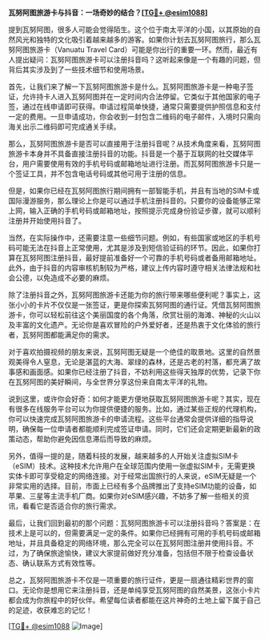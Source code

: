 **瓦努阿图旅游卡与抖音：一场奇妙的结合？[[TG💪+ @esim1088](https://t.me/s/esim1088)]**

提到瓦努阿图，很多人可能会觉得陌生。这个位于南太平洋的小国，以其原始的自然风光和独特的文化吸引着越来越多的游客。如果你计划去瓦努阿图旅行，那么瓦努阿图旅游卡（Vanuatu Travel Card）可能是你出行的重要一环。然而，最近有人提出疑问：瓦努阿图旅游卡可以注册抖音吗？这听起来像是一个有趣的问题，但背后其实涉及到了一些技术细节和使用场景。

首先，让我们来了解一下瓦努阿图旅游卡是什么。瓦努阿图旅游卡是一种电子签证，允许持卡人进入瓦努阿图并在一定时间内合法停留。它类似于其他国家的电子签，通过在线申请即可获得。申请过程简单快捷，通常只需要提供护照信息和支付一定的费用。一旦申请成功，你会收到一封包含二维码的电子邮件，入境时只需向海关出示二维码即可完成通关手续。

那么，瓦努阿图旅游卡是否可以直接用于注册抖音呢？从技术角度来看，瓦努阿图旅游卡本身并不具备直接注册抖音的功能。抖音是一个基于互联网的社交媒体平台，用户需要使用有效的手机号码或邮箱地址进行注册。而瓦努阿图旅游卡只是一个签证工具，并不包含电话号码或其他可用于注册的信息。

但是，如果你已经在瓦努阿图旅行期间拥有一部智能手机，并且有当地的SIM卡或国际漫游服务，那么理论上你是可以通过手机注册抖音的。只要你的设备能够正常上网，输入正确的手机号码或邮箱地址，按照提示完成身份验证步骤，就可以顺利注册并开始使用抖音了。

当然，在实际操作中，还需要注意一些细节问题。例如，有些国家或地区的手机号码可能无法在抖音上正常使用，尤其是涉及到短信验证码的环节。因此，如果你打算在瓦努阿图注册抖音，最好提前准备好一个可靠的手机号码或者备用邮箱地址。此外，由于抖音的内容审核机制较为严格，建议上传内容时遵守相关法律法规和社会公德，以免造成不必要的麻烦。

除了注册抖音之外，瓦努阿图旅游卡还能为你的旅行带来哪些便利呢？事实上，这张小小的卡片不仅仅是一张签证，更是你探索瓦努阿图的通行证。凭借瓦努阿图旅游卡，你可以轻松前往这个美丽国度的各个角落，欣赏壮丽的海滩、神秘的火山以及丰富的文化遗产。无论你是喜欢冒险的户外爱好者，还是热衷于文化体验的旅行者，瓦努阿图都能满足你的需求。

对于喜欢拍摄视频的朋友来说，瓦努阿图无疑是一个绝佳的取景地。这里的自然景观美得令人窒息，无论是湛蓝的大海、翠绿的森林，还是古老的村落，都充满了故事感和画面感。如果你已经注册了抖音，不妨利用这些得天独厚的优势，记录下你在瓦努阿图的美好瞬间，与全世界分享这份来自南太平洋的礼物。

说到这里，或许你会好奇：如何才能更方便地获取瓦努阿图旅游卡呢？其实，现在有很多在线服务平台可以为你提供便捷的服务。比如，通过某些正规的代理机构，你可以快速完成瓦努阿图旅游卡的申请流程。这些平台通常会提供详细的指导说明，确保每一位申请者都能顺利完成签证申请。同时，它们还会定期更新最新的政策动态，帮助你避免因信息滞后而导致的麻烦。

另外，值得一提的是，随着科技的发展，越来越多的人开始关注虚拟SIM卡（eSIM）技术。这种技术允许用户在全球范围内使用一张虚拟SIM卡，无需更换实体卡即可享受稳定的网络连接。对于经常出国旅行的人来说，eSIM无疑是一个非常实用的选择。目前，市面上已经有多个品牌推出了支持eSIM功能的设备，如苹果、三星等主流手机厂商。如果你对eSIM感兴趣，不妨多了解一些相关的资讯，看看它是否适合你的旅行需求。

最后，让我们回到最初的那个问题：瓦努阿图旅游卡可以注册抖音吗？答案是：在技术上是可以的，但需要满足一定的条件。如果你已经拥有可用的手机号码或邮箱地址，并且具备稳定的网络环境，那么完全可以在瓦努阿图注册并使用抖音。不过，为了确保旅途愉快，建议大家提前做好充分准备，包括但不限于检查设备状态、确认联系方式有效性等。

总之，瓦努阿图旅游卡不仅是一项重要的旅行证件，更是一扇通往精彩世界的窗口。无论你是想用它来注册抖音，还是单纯享受瓦努阿图的自然美景，这张小卡片都会成为你旅程中的好伙伴。希望每位读者都能在这片神奇的土地上留下属于自己的足迹，收获难忘的记忆！

[[TG💪+ @esim1088](https://t.me/s/esim1088) ![Image](https://i.postimg.cc/4NQfJmqS/Snipaste-2025-05-13-00-14-12.png)]